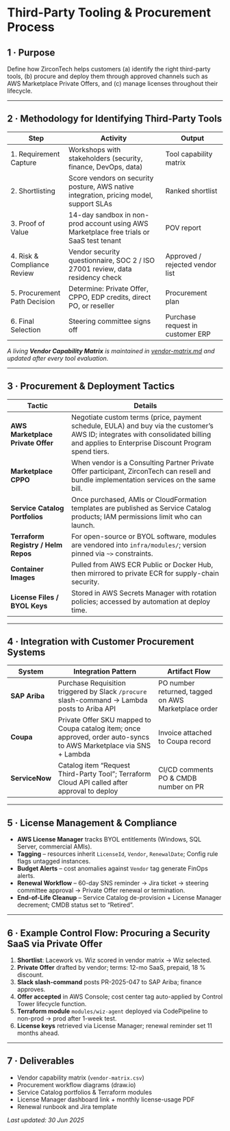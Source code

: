 # Third-Party Tooling & Procurement Process

## 1 · Purpose  
Define how ZirconTech helps customers (a) identify the right third-party tools, (b) procure and deploy them through approved channels such as AWS Marketplace Private Offers, and (c) manage licenses throughout their lifecycle.

---

## 2 · Methodology for Identifying Third-Party Tools

| Step | Activity | Output |
|------|----------|--------|
| 1. Requirement Capture | Workshops with stakeholders (security, finance, DevOps, data) | Tool capability matrix |
| 2. Shortlisting | Score vendors on security posture, AWS native integration, pricing model, support SLAs | Ranked shortlist |
| 3. Proof of Value | 14-day sandbox in non-prod account using AWS Marketplace free trials or SaaS test tenant | POV report |
| 4. Risk & Compliance Review | Vendor security questionnaire, SOC 2 / ISO 27001 review, data residency check | Approved / rejected vendor list |
| 5. Procurement Path Decision | Determine: Private Offer, CPPO, EDP credits, direct PO, or reseller | Procurement plan |
| 6. Final Selection | Steering committee signs off | Purchase request in customer ERP |

*A living **Vendor Capability Matrix** is maintained in [vendor-matrix.md](vendor-matrix.md) and updated after every tool evaluation.*


---

## 3 · Procurement & Deployment Tactics

| Tactic | Details |
|--------|---------|
| **AWS Marketplace Private Offer** | Negotiate custom terms (price, payment schedule, EULA) and buy via the customer’s AWS ID; integrates with consolidated billing and applies to Enterprise Discount Program spend tiers. |
| **Marketplace CPPO** | When vendor is a Consulting Partner Private Offer participant, ZirconTech can resell and bundle implementation services on the same bill. |
| **Service Catalog Portfolios** | Once purchased, AMIs or CloudFormation templates are published as Service Catalog products; IAM permissions limit who can launch. |
| **Terraform Registry / Helm Repos** | For open-source or BYOL software, modules are vendored into `infra/modules/`; version pinned via `~>` constraints. |
| **Container Images** | Pulled from AWS ECR Public or Docker Hub, then mirrored to private ECR for supply-chain security. |
| **License Files / BYOL Keys** | Stored in AWS Secrets Manager with rotation policies; accessed by automation at deploy time. |

---

## 4 · Integration with Customer Procurement Systems

| System | Integration Pattern | Artifact Flow |
|--------|--------------------|---------------|
| **SAP Ariba** | Purchase Requisition triggered by Slack `/procure` slash-command → Lambda posts to Ariba API | PO number returned, tagged on AWS Marketplace order |
| **Coupa** | Private Offer SKU mapped to Coupa catalog item; once approved, order auto-syncs to AWS Marketplace via SNS + Lambda | Invoice attached to Coupa record |
| **ServiceNow** | Catalog item “Request Third-Party Tool”; Terraform Cloud API called after approval to deploy | CI/CD comments PO & CMDB number on PR |

---

## 5 · License Management & Compliance

* **AWS License Manager** tracks BYOL entitlements (Windows, SQL Server, commercial AMIs).  
* **Tagging** – resources inherit `LicenseId`, `Vendor`, `RenewalDate`; Config rule flags untagged instances.  
* **Budget Alerts** – cost anomalies against `Vendor` tag generate FinOps alerts.  
* **Renewal Workflow** – 60-day SNS reminder → Jira ticket → steering committee approval → Private Offer renewal or termination.  
* **End-of-Life Cleanup** – Service Catalog de-provision + License Manager decrement; CMDB status set to “Retired”.

---

## 6 · Example Control Flow: Procuring a Security SaaS via Private Offer

1. **Shortlist**: Lacework vs. Wiz scored in vendor matrix → Wiz selected.  
2. **Private Offer** drafted by vendor; terms: 12-mo SaaS, prepaid, 18 % discount.  
3. **Slack slash-command** posts PR-2025-047 to SAP Ariba; finance approves.  
4. **Offer accepted** in AWS Console; cost center tag auto-applied by Control Tower lifecycle function.  
5. **Terraform module** `modules/wiz-agent` deployed via CodePipeline to non-prod → prod after 1-week test.  
6. **License keys** retrieved via License Manager; renewal reminder set 11 months ahead.

---

## 7 · Deliverables

* Vendor capability matrix (`vendor-matrix.csv`)  
* Procurement workflow diagrams (draw.io)  
* Service Catalog portfolios & Terraform modules  
* License Manager dashboard link + monthly license-usage PDF  
* Renewal runbook and Jira template

_Last updated: 30 Jun 2025_
